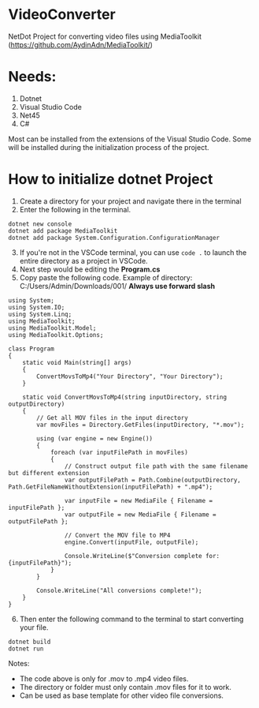 # VideoConverter
NetDot Project for converting video files using MediaToolkit (https://github.com/AydinAdn/MediaToolkit/)

# Needs:
1. Dotnet
2. Visual Studio Code
3. Net45
4. C#

Most can be installed from the extensions of the Visual Studio Code. Some will be installed during the initialization process of the project.

# How to initialize dotnet Project
1. Create a directory for your project and navigate there in the terminal
2. Enter the following in the terminal.
```
dotnet new console
dotnet add package MediaToolkit
dotnet add package System.Configuration.ConfigurationManager
```
3. If you're not in the VSCode terminal, you can use ```code .``` to launch the entire directory as a project in VSCode.
4. Next step would be editing the **Program.cs**
5. Copy paste the following code. Example of directory: C:/Users/Admin/Downloads/001/ **Always use forward slash**
```
using System;
using System.IO;
using System.Linq;
using MediaToolkit;
using MediaToolkit.Model;
using MediaToolkit.Options;

class Program
{
    static void Main(string[] args)
    {
        ConvertMovsToMp4("Your Directory", "Your Directory");
    }

    static void ConvertMovsToMp4(string inputDirectory, string outputDirectory)
    {
        // Get all MOV files in the input directory
        var movFiles = Directory.GetFiles(inputDirectory, "*.mov");

        using (var engine = new Engine())
        {
            foreach (var inputFilePath in movFiles)
            {
                // Construct output file path with the same filename but different extension
                var outputFilePath = Path.Combine(outputDirectory, Path.GetFileNameWithoutExtension(inputFilePath) + ".mp4");

                var inputFile = new MediaFile { Filename = inputFilePath };
                var outputFile = new MediaFile { Filename = outputFilePath };

                // Convert the MOV file to MP4
                engine.Convert(inputFile, outputFile);

                Console.WriteLine($"Conversion complete for: {inputFilePath}");
            }
        }

        Console.WriteLine("All conversions complete!");
    }
}
```
6. Then enter the following command to the terminal to start converting your file. 
```
dotnet build
dotnet run
```

Notes:
- The code above is only for .mov to .mp4 video files.
- The directory or folder must only contain .mov files for it to work.
- Can be used as base template for other video file conversions.
